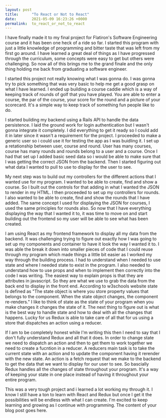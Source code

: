 ```yaml
---
layout: post
title:      "To React or Not to React"
date:       2021-05-09 16:23:26 +0000
permalink:  to_react_or_not_to_react
---
```


I have finally made it to my final project for Flatiron's Software Engineering course and it has been one heck of a ride so far. I started this program with just a little knowledge of programming and bitter taste that was left from my first go around. I have learned a great deal of things as I have progressed through the curriculum, some concepts were easy to get but others were challenging. So now all of this brings me to the grand finale and the only thing holding me back from graduating a software engineer.

I started this project not really knowing what I was gonna do. I was gonna try to pick something that was very basic to help me get a good grasp on what I have learned. I ended up building a course caddie which is a way of keeping track of rounds of golf that you have played. You are able to enter a course, the par of the course, your score for the round and a picture of your scorecard. It's a simple way to keep track of something fun people like to do.

I started building my backend using a Rails API to handle the data persistence. I laid the ground work for login authentication but I wasn't gonna integrate it completely. I did everything to get it ready so I could add it in later since it wasn't a requirement for the project. I proceeded to make a generic user so i could use it for testing the app as I was buidling it. I set up a retationship between user, course and round. User has many courses, course has many rounds and rounds belong to a user and a course. Once I had that set up I added basic seed data so i would be able to make sure that I was getting the correct JSON from the backend. Then I started figuring out what data I wanted to pull to use to display for the user to see.

My next step was to build out my controllers for the different actions that I wanted use for my program. I wanted to be able to create, find and show a course. So I built out the controls for that adding in what I wanted the JSON to render in my HTML. I then proceeded to set up my controllers for rounds. I also wanted to be able to create, find and show the rounds that I have added. The same concept I used for displaying the JSON for courses, I used the same principles for rounds also. So now that I have everything displaying the way that I wanted it to, it was time to move on and start building out the frontend so my user will be able to see what has been created.

I am using React as my frontend framework to display all my data from the backend. It was challenging trying to figure out exactly how I was going to set up my components and container to have it look the way I wanted it to. I was able the break it down into smaller pieces of code that I could reuse through my program which made things a little bit easier as I worked my way through the building process. I had to understand when I needed to use state and where I needed state to exist in the program. I also needed to understand how to use props and when to implement then correctly into the code I was writing. The easiest way to explain props is that they are attributes in javascript. So they are what we use to grab the data from the back end to display in the front end. According to w3schools website state is defined as "The state object is where you store property values that belongs to the component. When the state object changes, the component re-renders." I like to think of state as the state of your program when you make changes it changes the state of it. The next thing to figure out is what is the best way to handle state and how to deal with all the changes that happens. Lucky for us Redux is able to take care of all that for us using a store that dispatches an action using a reducer.

If I am to be completely honest while I'm writing this then I need to say that I don't fully understand Redux and all that it does. In order to change state we need to dispatch an action and then to get them to work together we need to create a fucntion in a reducer. A reducers main task is to take the current state with an action and to update the component having it rerender with the new state. An action is a fetch request that we make to the backend to get the data that we want to display for our user to see. So bascially Redux handles all the changes of state throughout your program. It's a way of keeping your state in one place instead of having it throughout your entire program.

This was a very tough project and i learned a lot working my through it. I know I still have a ton to learn with React and Redux but once I get it the possibilities will be endless with what I can create. I'm excited to keep learning and growing as I continue with programming.
The content of your blog post goes here.
